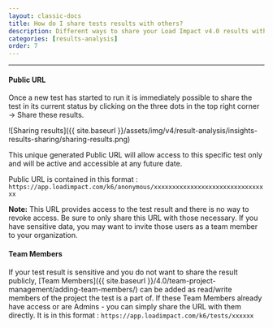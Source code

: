 ```yaml
---
layout: classic-docs
title: How do I share tests results with others?
description: Different ways to share your Load Impact v4.0 results with others on your team
categories: [results-analysis]
order: 7
---
```


***

#### Public URL
Once a new test has started to run it is immediately possible to share the test in its current status by clicking on the three dots in the top right corner -> Share these results.

![Sharing results]({{ site.baseurl }}/assets/img/v4/result-analysis/insights-results-sharing/sharing-results.png)


This unique generated Public URL will allow access to this specific test only and will be active and accessible at any future date.


Public URL is contained in this format :
`https://app.loadimpact.com/k6/anonymous/xxxxxxxxxxxxxxxxxxxxxxxxxxxxxxxx`

**Note:** This URL provides access to the test result and there is no way to revoke access.  Be sure to only share this URL with those necessary.  If you have sensitive data, you may want to invite those users as a team member to your organization.

#### Team Members

If your test result is sensitive and you do not want to share the result publicly, [Team Members]({{ site.baseurl }}/4.0/team-project-management/adding-team-members/) can be added as read/write members of the project the test is a part of. If these Team Members already have access or are Admins - you can simply share the URL with them directly. It is in this format :
`https://app.loadimpact.com/k6/tests/xxxxxx`
